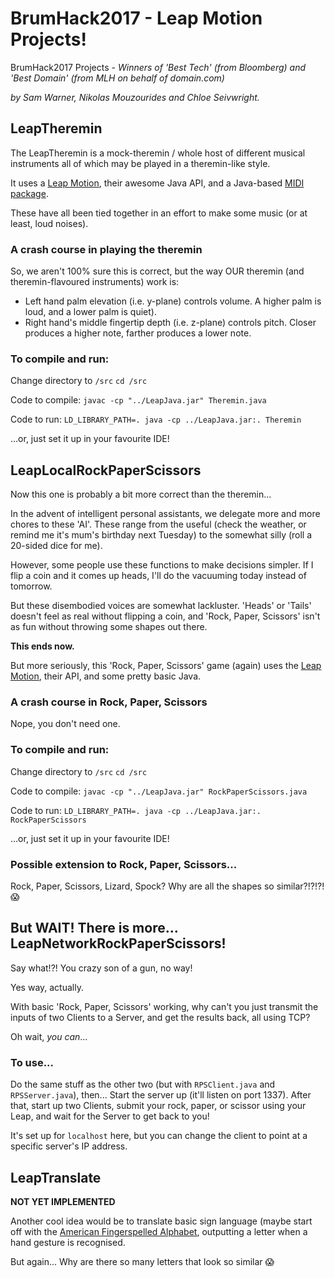 # BrumHack2017 - Leap Motion Projects!
BrumHack2017 Projects *- Winners of 'Best Tech' (from Bloomberg) and 'Best Domain' (from MLH on behalf of domain.com)*


*by Sam Warner, Nikolas Mouzourides and Chloe Seivwright.*

## LeapTheremin
The LeapTheremin is a mock-theremin / whole host of different musical instruments all of which may be played in a theremin-like style.

It uses a [Leap Motion](www.leapmotion.com), their awesome Java API, and a Java-based [MIDI package](https://docs.oracle.com/javase/tutorial/sound/overview-MIDI.html).

These have all been tied together in an effort to make some music (or at least, loud noises).

### A crash course in playing the theremin
So, we aren't 100% sure this is correct, but the way OUR theremin (and theremin-flavoured instruments) work is:
* Left hand palm elevation (i.e. y-plane) controls volume. A higher palm is loud, and a lower palm is quiet).
* Right hand's middle fingertip depth (i.e. z-plane) controls pitch. Closer produces a higher note, farther produces a lower note.

### To compile and run:
Change directory to `/src`
```cd /src```

Code to compile:
```javac -cp "../LeapJava.jar" Theremin.java```

Code to run:
```LD_LIBRARY_PATH=. java -cp ../LeapJava.jar:. Theremin```

...or, just set it up in your favourite IDE!

## LeapLocalRockPaperScissors
Now this one is probably a bit more correct than the theremin...

In the advent of intelligent personal assistants, we delegate more and more chores to these 'AI'. These range from the useful (check the weather, or remind me it's mum's birthday next Tuesday) to the somewhat silly (roll a 20-sided dice for me).

However, some people use these functions to make decisions simpler. If I flip a coin and it comes up heads, I'll do the vacuuming today instead of tomorrow.

But these disembodied voices are somewhat lackluster. 'Heads' or 'Tails' doesn't feel as real without flipping a coin, and 'Rock, Paper, Scissors' isn't as fun without throwing some shapes out there.

**This ends now.**

But more seriously, this 'Rock, Paper, Scissors' game (again) uses the [Leap Motion](www.leapmotion.com), their API, and some pretty basic Java.

### A crash course in Rock, Paper, Scissors
Nope, you don't need one.

### To compile and run:
Change directory to `/src`
```cd /src```

Code to compile:
```javac -cp "../LeapJava.jar" RockPaperScissors.java```

Code to run:
```LD_LIBRARY_PATH=. java -cp ../LeapJava.jar:. RockPaperScissors```

...or, just set it up in your favourite IDE!

### Possible extension to Rock, Paper, Scissors...
Rock, Paper, Scissors, Lizard, Spock? Why are all the shapes so similar?!?!?! :scream:

## But WAIT! There is more... LeapNetworkRockPaperScissors!
Say what!?! You crazy son of a gun, no way!

Yes way, actually.

With basic 'Rock, Paper, Scissors' working, why can't you just transmit the inputs of two Clients to a Server, and get the results back, all using TCP?

Oh wait, *you can*...

### To use...
Do the same stuff as the other two (but with `RPSClient.java` and `RPSServer.java`), then...
Start the server up (it'll listen on port 1337). After that, start up two Clients, submit your rock, paper, or scissor using your Leap, and wait for the Server to get back to you!

It's set up for `localhost` here, but you can change the client to point at a specific server's IP address.

## LeapTranslate
**NOT YET IMPLEMENTED**

Another cool idea would be to translate basic sign language (maybe start off with the [American Fingerspelled Alphabet](http://www.lifeprint.com/asl101/fingerspelling/fingerspelling.htm), outputting a letter when a hand gesture is recognised.

But again... Why are there so many letters that look so similar :scream:
